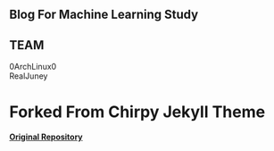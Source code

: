 <!-- <div align="center"> -->
## Blog For Machine Learning Study

## TEAM
0ArchLinux0  
RealJuney  


# Forked From Chirpy Jekyll Theme
[**Original Repository**](https://github.com/cotes2020/jekyll-theme-chirpy)

  



  

